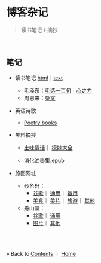 # 博客杂记

> 读书笔记＋摘抄

<br/><a id="toc" name="toc"></a>
## 笔记

  * 读书笔记 [html](mynotes.html)｜[text](mynotes.txt)

    - 毛泽东：[毛选一百句](mao-xuan.md)｜[心之力](mao-xin.html)
    - 周恩来：[杂文](zhou.html)

  * 英语诗歌

    - [Poetry books](./poetry-books.md)

  * 笑料摘抄

    - [土味情话](mylines.html#qinghua)｜
      [撩妹大全](mylines.html#liaomei)

    - [消化油墨集.epub](../books/消化油墨集.epub)

  * 旅图网址

    - 纱糸轩：
      * [谷歌](https://divertidalz.blogspot.com/)｜
        [通用](https://divertidalz.wordpress.com/)｜
        [备用](https://divertida.wordpress.com/)
      * [美食](https://www.instagram.com/president.zhou)｜
        [美片](https://www.instagram.com/zhoulinusa)｜
        [旅游](https://www.instagram.com/divertidalz)｜
        [其他](https://www.instagram.com/dr.zhoulin)
    - 舟山堂：
      * [谷歌](https://boathill.wordpress.com/)｜
        [通用](https://boathill.blogspot.com/)
      * [图片](https://www.instagram.com/jasonzhuyx)｜
        [其他](http://facebook.com/boathill)


<p><br/><br/></p>

&raquo; Back to <a href="#toc">Contents</a> ｜ [Home](../README.md)
